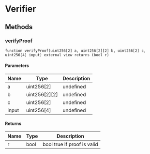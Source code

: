 # Verifier









## Methods

### verifyProof

```solidity
function verifyProof(uint256[2] a, uint256[2][2] b, uint256[2] c, uint256[4] input) external view returns (bool r)
```





#### Parameters

| Name | Type | Description |
|---|---|---|
| a | uint256[2] | undefined |
| b | uint256[2][2] | undefined |
| c | uint256[2] | undefined |
| input | uint256[4] | undefined |

#### Returns

| Name | Type | Description |
|---|---|---|
| r | bool |  bool true if proof is valid |





